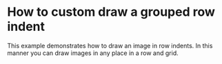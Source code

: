 # How to custom draw a grouped row indent


<p>This example demonstrates how to draw an image in row indents. In this manner you can draw images in any place in a row and grid.</p>

<br/>


